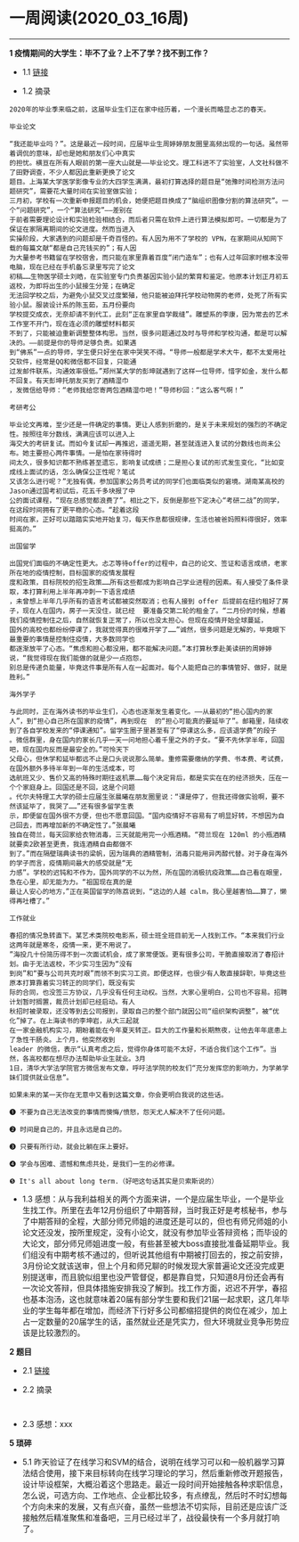 # 一周阅读(2020_03_16周)

---

**1 疫情期间的大学生：毕不了业？上不了学？找不到工作？**

- 1.1 [链接](https://mp.weixin.qq.com/s/ZoCrBlM8xIp6ZemNtiy8zA)

- 1.2 摘录
~~~
2020年的毕业季来临之前，这届毕业生们正在家中经历着，一个漫长而略显忐忑的春天。  

毕业论文  

“我还能毕业吗？”。这是最近一段时间，应届毕业生周婷婷朋友圈里高频出现的一句话。虽然带着调侃的意味，却也是她和朋友们心中真实  
的担忧。横亘在所有人眼前的第一座大山就是——毕业论文。理工科进不了实验室，人文社科做不了田野调查，不少人都因此重新更换了论文  
题目。上海某大学医学影像专业的大四学生满满，最初打算选择的题目是“弛豫时间检测方法问题研究”，需要花大量时间在实验室做实验；  
三月初，学校有一次重新申报题目的机会，她便把题目换成了“脑组织图像分割的算法研究”。一个“问题研究”，一个“算法研究”——差别在  
于前者需要理论设计和实验检验相结合，而后者只需在软件上进行算法模拟即可。一切都是为了保证在家隔离期间的论文进度。然而当进入  
实操阶段，大家遇到的问题却是千奇百怪的。有人因为用不了学校的 VPN，在家期间从知网下载的每篇文献“都是自己充钱买的”；有人因  
为大量参考书籍留在学校宿舍，而只能在家里靠着百度“闭门造车”；也有人过年回家时根本没带电脑，现在已经在手机备忘录里写完了论文  
初稿……生物医学硕士刘皓，在实验室专门负责基因实验小鼠的繁育和鉴定。他原本计划正月初五返校，为即将出生的小鼠接生分笼；在确定  
无法回学校之后，为避免小鼠交叉过度繁殖，他只能被迫拜托学校动物房的老师，处死了所有实验小鼠。服装设计系的陈玉茹，五月份要向  
学校提交成衣，无奈却请不到代工，此刻“正在家里自学裁缝”。雕塑系的李康，因为常去的艺术工作室不开门，现在连必须的雕塑材料都买  
不到了，只能被迫重新调整整体构思。当然，很多问题通过及时与导师和学校沟通，都是可以解决的。——前提是你的导师足够负责。如果遇  
到“佛系”一点的导师，学生便只好坐在家中哭笑不得。“导师一般都是学术大牛，都不太爱用社交软件，经常是QQ和微信都不回复，只能通  
过发邮件联系，沟通效率很低。”郑州某大学的彭坤就遇到了这样一位导师，惜字如金，发什么都不回复。有天彭坤托朋友买到了酒精湿巾  
，发微信给导师：“老师我给您寄两包酒精湿巾吧！”导师秒回：“这么客气啊！”  

考研考公  

毕业论文再难，至少还是一件确定的事情。更让人感到折磨的，是关于未来规划的强烈的不确定性。按照往年分数线，满满应该可以进入上  
海交大的考研复试。而如今复试却一再推迟，遥遥无期，甚至就连进入复试的分数线也尚未公布。她主要担心两件事情。一是怕在家待得时  
间太久，很多知识都不熟练甚至遗忘，影响复试成绩；二是担心复试的形式发生变化，“比如变成线上面试的话，怎么确保公正性呢？笔试  
又该怎么进行呢？”无独有偶，参加国家公务员考试的同学们也面临类似的窘境。湖南某高校的Jason通过国考初试后，花五千多块报了中  
公的面试课程，“现在总感觉都浪费了”。相比之下，反倒是那些下定决心“考研二战”的同学，在这段时间拥有了更平稳的心态。“趁着这段  
时间在家，正好可以踏踏实实地开始复习，每天作息都很规律，生活也被爸妈照料得很好，效率挺高的。”  

出国留学  

出国党们面临的不确定性更大。忐忑等待offer的过程中，自己的论文、签证和语言成绩，老家所在地的疫情控制，目标国家的疫情发展程  
度和政策，目标院校的招生政策……所有这些都成为影响自己学业进程的因素。有人接受了条件录取，本打算利用上半年再冲刺一下语言成绩  
，未曾想上半年几乎所有的语言考试都被突然取消；也有人接到 offer 后提前在纽约租好了房子，现在人在国内，房子一天没住，就已经  要准备交第二轮的租金了。“二月份的时候，想着我们疫情控制住之后，自然就恢复正常了，所以也没太担心。但现在疫情开始全球蔓延，  
国外的高校也都纷纷停课了，我就觉得真的很难开学了……”诚然，很多问题是无解的，毕竟眼下最重要的事情是控制住疫情，大多数同学也  
都逐渐放平了心态。“焦虑和担心都没用，都不能解决问题。”本打算秋季赴美读研的周婷婷说，“我觉得现在我们能做的就是少一点抱怨，  
别总是传递负能量，毕竟这件事是所有人在一起面对。每个人能把自己的事情管好、做好，就是胜利。”  

海外学子  

与此同时，正在海外读书的毕业生们，心态也逐渐发生着变化。——从最初的“担心国内的家人”，到“担心自己所在国家的疫情”，再到现在  的“担心可能真的要延毕了”。邮箱里，陆续收到了各自学校发来的“停课通知”。留学生圈子里甚至有了“停课这么多，应该退学费”的段子
。微信群里，身在国内的家长几乎一天一问地担心着千里之外的子女。“要不先休学半年，回国吧，现在国内反而是最安全的。”可怜天下  
父母心，但休学和延毕都远不止是口头说说那么简单。重修需要缴纳的学费、书本费、考试费，在国外额外多待半年到一年的生活成本，可  
选航班又少、售价又高的特殊时期往返机票……每个决定背后，都是实实在在的经济损失，压在一个个家庭身上。回国还是不回，这是个问题  
。代尔夫特理工大学的硕士应届生张晨曦在朋友圈里说：“课是停了，但我还得做实验啊，要不然该延毕了，我哭了……”还有很多留学生表  
示，即便留在国外很不方便，但也不愿意回国。“国内疫情好不容易有了明显好转，不想因为自己回去，而再增加新的不确定性了。”张晨曦  
独自在荷兰，每天回家给衣物消毒，三天就能用完一小瓶酒精。“荷兰现在 120ml 的小瓶酒精就要卖2欧甚至更贵，我连酒精自由都做不  
到了。”而在隔壁瑞典读书的梁帆，因为瑞典的酒精管制，消毒只能用异丙醇代替。对于身在海外的学子而言，疫情期间最大的感受就是“无  
力感”。学校的迟钝和不作为，国外同学的不以为然，所在国的消极抗疫政策……自己看在眼里，急在心里，却无能为力。“祖国现在真的是  
最让人安心的地方，”正在英国留学的陈荔说到，“这边的人越 calm，我心里越害怕……算了，懒得再吐槽了。”  

工作就业  

春招的情况急转直下。某艺术类院校电影系，硕士班全班目前无一人找到工作。“本来我们行业这两年就是寒冬，疫情一来，更不用说了。  
”海投几十份简历得不到一次面试机会，成了家常便饭。更有很多公司，干脆直接取消了春招计划。由于无法返校，不少实习生因为“没有  
到岗”和“要与公司共克时艰”而领不到实习工资。即便这样，也很少有人敢直接辞职，毕竟这些原本打算靠着实习转正的同学们，既没有实  
际的合同，也没签三方协议，几乎没有任何主动权。当然，大家心里明白，公司也不容易。招聘计划暂时搁置，裁员计划却已经启动。有人  
秋招时被录取，还没等到去公司报到，录取自己的整个部门就因公司“组织架构调整”，被“优化”掉了。在上海读书的李坤岩，从大三起就  
在一家金融机构实习，期盼着能在今年夏天转正。巨大的工作量和长期熬夜，让他去年年底患上了急性干肠炎。上个月，他突然收到   
leader 的微信，表示“认真考虑之后，觉得你身体可能不太好，不适合我们这个工作”。当然，各高校都在想尽办法帮助毕业生就业。3月  
1日，清华大学法学院官方微信发布文章，呼吁法学院的校友们“充分发挥您的影响力，为学弟学妹们提供就业信息”。  

如果未来的某一天你在无意中又看到这篇文章，你会更明白我说的这些话。  

❶ 不要为自己无法改变的事情而懊悔/愤怒，怨天尤人解决不了任何问题。  

❷ 时间是自己的，并且永远是自己的。  
 
❸ 只要有所行动，就会比躺在床上要好。  
 
❹ 学会与困难、遗憾和焦虑共处，是我们一生的必修课。  
 
❺ It's all about long term.（好吧这句话其实是贝索斯说的）  

~~~

- 1.3 感想：从与我利益相关的两个方面来讲，一个是应届生毕业，一个是毕业生找工作。所里在去年12月份组织了中期答辩，当时我正好是考核秘书，参与了中期答辩的全程，大部分师兄师姐的进度还是可以的，但也有师兄师姐的小论文还没发，按所里规定，没有小论文，就没有参加毕业答辩资格；而毕设的大论文，部分师兄师姐进度一般，有些甚至被大boss直接批准备延期毕业。我们组没有中期考核不通过的，但听说其他组有中期被打回去的，按之前安排，3月份论文就该送审，但上个月和师兄聊的时候发现大家普遍论文还没完成更别提送审，而且貌似组里也没严管督促，都是靠自觉，只知道8月份还会再有一次论文答辩，但具体措施安排我没了解到。找工作方面，迟迟不开学，春招也基本泡汤，这也就意味着20届有部分学生要和我们21届一起求职，这几年毕业的学生每年都在增加，而经济下行好多公司都缩招提供的岗位在减少，加上占一定数量的20届学生的话，虽然就业还是凭实力，但大环境就业竞争形势应该是比较激烈的。


**2 题目**

- 2.1 [链接](https:xxx)

- 2.2 摘录
~~~
    
~~~

- 2.3 感想：xxx


**5 琐碎**

- 5.1 昨天验证了在线学习和SVM的结合，说明在线学习可以和一般机器学习算法结合使用，接下来目标转向在线学习理论的学习，然后重新修改开题报告，设计毕设框架，大概沿着这个思路走。最近一段时间开始接触各种求职信息，怎么说，可选方向、工作地点、企业都比较多，有点缭乱，然后时不时幻想每个方向未来的发展，又有点兴奋，虽然一些想法不切实际，目前还是应该广泛接触然后精准聚焦和准备吧，三月已经过半了，战役最快有一个多月就打响了。


